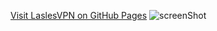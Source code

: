 [Visit LaslesVPN on GitHub Pages](https://NSagynbek.github.io/neobis-front-GiphyAPI/)
![screenShot](https://github.com/NSagynbek/neobis-front-GiphyAPI/assets/130668892/821ac4f2-2214-4f68-b7fc-b53e0e21888d)
